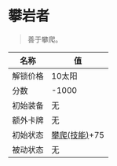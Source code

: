 # 攀岩者  
> 善于攀爬。  
  
名称  |  值  
----  |  ----  
解锁价格  |  10太阳  
分数  |  -1000  
初始装备  |  无  
额外卡牌  |  无  
初始状态  |  [攀爬(技能)](Skill_Climbing.md)+75  
被动状态  |  无  
